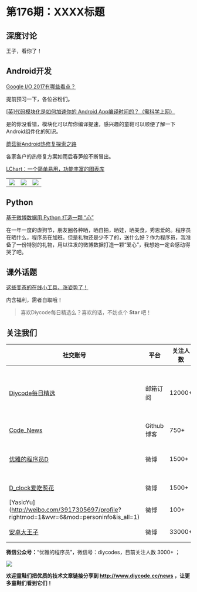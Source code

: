 # 第176期：XXXX标题

## 深度讨论

[]()

王子，看你了！

## Android开发

[Google I/O 2017有哪些看点？](https://www.diycode.cc/news/2025)

提前预习一下，各位谷粉们。

[[英]代码模块化是如何加速你的 Android App编译时间的？（需科学上网）](https://www.diycode.cc/news/2021)

是的你没看错，模块化可以帮你编译提速，感兴趣的童鞋可以顺便了解一下Android组件化的知识。

[蘑菇街Android热修复探索之路](https://www.diycode.cc/news/2023)

各家各户的热修复方案如雨后春笋般不断冒出。

[LChart：一个简单易用，功能丰富的图表库](https://www.diycode.cc/topics/616)

|		|		|		|
|------|------|------|
|![](https://github.com/linheimx/LChart/raw/master/art/l_basic.png)	|![](https://github.com/linheimx/LChart/raw/master/art/l_warn.png)		|![](https://github.com/linheimx/LChart/raw/master/art/l_multi.png)		|

## Python

[基于微博数据用 Python 打造一颗 “心”](https://www.diycode.cc/topics/617)

在一年一度的虐狗节，朋友圈各种晒，晒自拍，晒娃，晒美食，秀恩爱的。程序员在晒什么，程序员在加班。但是礼物还是少不了的，送什么好？作为程序员，我准备了一份特别的礼物，用以往发的微博数据打造一颗“爱心”，我想她一定会感动得哭了吧。

## 课外话题

[这些变态的在线小工具，涨姿势了！](https://www.diycode.cc/news/2024)

内含福利，需者自取哦！

> 喜欢Diycode每日精选么？喜欢的话，不妨点个 **Star** 吧！

## 关注我们

| 社交账号  |  平台  | 关注人数 | 说明 |
| -------- | -------- | -------- | -------- |
| [Diycode每日精选](http://list.qq.com/cgi-bin/qf_invite?id=d469993d2c888e971c0fbb2309c4d84256968386b126b967)|   邮箱订阅  | 12000+ | 每日分享一次Android、iOS、Swfit技术干货  |
| [Code_News](https://github.com/DiyCodes/code_news) |    Github博客  |750+ | 每日邮件推送列表  |
| [优雅的程序员D](http://weibo.com/u/5891258264) |   微博  | 1500+ | 官方微博，每日分享开源信息  |
| [D_clock爱吃葱花](http://weibo.com/u/2480694892)  |   微博  | 1500+ | 日报发起人  |
|[YasicYu](http://weibo.com/3917305697/profile? rightmod=1&wvr=6&mod=personinfo&is_all=1)  |   微博  | 100+ | 日报发起人  |
|[安卓大王子](http://weibo.com/apkbus/)   |   微博  | 33000+ | 日报发起人  |

**微信公众号：**“优雅的程序员”，微信号：diycodes，目前关注人数 3000+ ；

![](http://upload-images.jianshu.io/upload_images/1846413-b42abfa70f909099.jpg?imageMogr2/auto-orient/strip%7CimageView2/2/w/1240)

**欢迎童鞋们把优质的技术文章链接分享到 http://www.diycode.cc/news ，让更多童鞋们看到它们！**